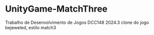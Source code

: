 # UnityGame-MatchThree
Trabalho de Desenvolvimento de Jogos DCC148 2024.3 clone do jogo bejeweled, estilo match3
